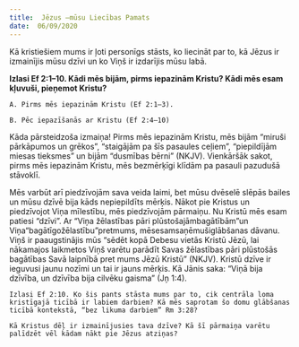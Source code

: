 ```yaml
---
title:  Jēzus –mūsu Liecības Pamats
date:  06/09/2020
---
```


Kā kristiešiem mums ir ļoti personīgs stāsts, ko liecināt par to, kā Jēzus ir izmainījis mūsu dzīvi un ko Viņš ir izdarījis mūsu labā.

**Izlasi Ef 2:1–10. Kādi mēs bijām, pirms iepazinām Kristu? Kādi mēs esam kļuvuši, pieņemot Kristu?**

`A.	Pirms mēs iepazinām Kristu (Ef 2:1–3).`

`B.	Pēc iepazīšanās ar Kristu (Ef 2:4–10)`

Kāda pārsteidzoša izmaiņa! Pirms mēs iepazinām Kristu, mēs bijām “miruši pārkāpumos un grēkos”, “staigājām pa šīs pasaules ceļiem”, “piepildījām miesas tieksmes” un bijām “dusmības bērni” (NKJV). Vienkāršāk sakot, pirms mēs iepazinām Kristu, mēs bezmērķīgi klīdām pa pasauli pazudušā stāvoklī.

Mēs varbūt arī piedzīvojām sava veida laimi, bet mūsu dvēselē slēpās bailes un mūsu dzīvē bija kāds nepiepildīts mērķis. Nākot pie Kristus un piedzīvojot Viņa mīlestību, mēs piedzīvojām pārmaiņu. Nu Kristū mēs esam patiesi “dzīvi”. Ar “Viņa žēlastības pāri plūstošajāmbagātībām”un Viņa“bagātīgožēlastību”pretmums, mēsesamsaņēmušiglābšanas dāvanu. Viņš ir paaugstinājis mūs “sēdēt kopā Debesu vietās Kristū Jēzū, lai nākamajos laikmetos Viņš varētu parādīt Savas žēlastības pāri plūstošās bagātības Savā laipnībā pret mums Jēzū Kristū” (NKJV). Kristū dzīve ir ieguvusi jaunu nozīmi un tai ir jauns mērķis. Kā Jānis saka: “Viņā bija dzīvība, un dzīvība bija cilvēku gaisma” (Jņ 1:4).

`Izlasi Ef 2:10. Ko šis pants stāsta mums par to, cik centrāla loma kristīgajā ticībā ir labiem darbiem? Kā mēs saprotam šo domu glābšanas ticībā kontekstā, “bez likuma darbiem” Rm 3:28?`

`Kā Kristus dēļ ir izmainījusies tava dzīve? Kā šī pārmaiņa varētu palīdzēt vēl kādam nākt pie Jēzus atziņas?`